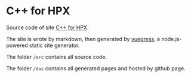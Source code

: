# C++ for HPX
Source code of site [C++ for HPX](https://wenke-d.github.io/CPP-for-HPX/).

The site is wrote by markdown, then generated by [vuepress](https://vuepress.vuejs.org/), a node.js-powered static site generator.

The folder `/src` contains all source code.

The folder `/doc` contains all generated pages and hosted by github page.
